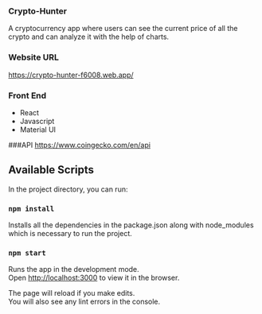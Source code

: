 ### Crypto-Hunter
A cryptocurrency app where users can see the current price of all the crypto and can analyze it with the help of charts.

### Website URL
https://crypto-hunter-f6008.web.app/

### Front End
* React
* Javascript
* Material UI

###API
https://www.coingecko.com/en/api

## Available Scripts

In the project directory, you can run:

### `npm install`

Installs all the dependencies in the package.json along with node_modules which is necessary to run the project.

### `npm start`

Runs the app in the development mode.<br />
Open [http://localhost:3000](http://localhost:3000) to view it in the browser.

The page will reload if you make edits.<br />
You will also see any lint errors in the console.

